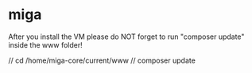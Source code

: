 # miga

After you install the VM please do NOT forget to run "composer update" inside the www folder!

// cd /home/miga-core/current/www
// composer update